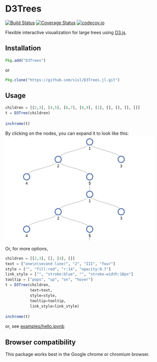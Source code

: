 # D3Trees

[![Build Status](https://travis-ci.org/sisl/D3Trees.jl.svg?branch=master)](https://travis-ci.org/sisl/D3Trees.jl)
[![Coverage Status](https://coveralls.io/repos/sisl/D3Trees.jl/badge.svg?branch=master&service=github)](https://coveralls.io/github/sisl/D3Trees.jl?branch=master)
[![codecov.io](http://codecov.io/github/sisl/D3Trees.jl/coverage.svg?branch=master)](http://codecov.io/github/sisl/D3Trees.jl?branch=master)

Flexible interactive visualization for large trees using [D3.js](d3js.org).

## Installation

```julia
Pkg.add("D3Trees")
```
or
```julia
Pkg.clone("https://github.com/sisl/D3Trees.jl.git")
```

## Usage

```julia
children = [[2,3], [4,5], [6,7], [8,9], [1], [], [], [], []]
t = D3Tree(children)

inchrome(t)
```
By clicking on the nodes, you can expand it to look like this:
![Tree](img/tree.png)

Or, for more options,
```julia
children = [[2,3], [], [4], []]
text = ["one\n(second line)", "2", "III", "four"]
style = ["", "fill:red", "r:14", "opacity:0.7"]
link_style = ["", "stroke:blue", "", "stroke-width:10px"]
tooltip = ["pops", "up", "on", "hover"]
t = D3Tree(children,
           text=text,
           style=style,
           tooltip=tooltip,
           link_style=link_style)

inchrome(t)
```

or, see [examples/hello.ipynb](https://nbviewer.jupyter.org/github/sisl/D3Trees.jl/blob/master/examples/hello.ipynb)

## Browser compatibility

This package works best in the Google chrome or chromium browser.
